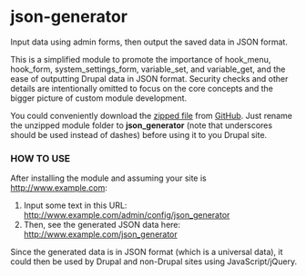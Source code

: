 # json-generator
Input data using admin forms, then output the saved data in JSON format.

This is a simplified module to promote the importance of hook_menu, hook_form, system_settings_form, variable_set, and variable_get, and the ease of outputting Drupal data in JSON format. Security checks and other details are intentionally omitted to focus on the core concepts and the bigger picture of custom module development.

You could conveniently download the [zipped file](https://github.com/ranelpadon/json-generator/archive/master.zip) from [GitHub](https://github.com/ranelpadon/json-generator). Just rename the unzipped module folder to **json_generator** (note that underscores should be used instead of dashes) before using it to you Drupal site.

### HOW TO USE
After installing the module and assuming your site is http://www.example.com:

1. Input some text in this URL: http://www.example.com/admin/config/json_generator
2. Then, see the generated JSON data here: http://www.example.com/json_generator

Since the generated data is in JSON format (which is a universal data),
it could then be used by Drupal and non-Drupal sites using JavaScript/jQuery.
